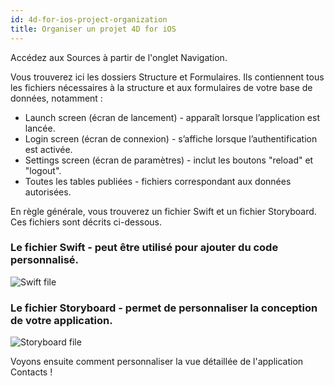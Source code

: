 ```yaml
---
id: 4d-for-ios-project-organization
title: Organiser un projet 4D for iOS
---
```


Accédez aux Sources à partir de l'onglet Navigation.

Vous trouverez ici les dossiers Structure et Formulaires. Ils contiennent tous les fichiers nécessaires à la structure et aux formulaires de votre base de données, notamment :

* Launch screen (écran de lancement) - apparaît lorsque l’application est lancée.
* Login screen (écran de connexion) - s’affiche lorsque l’authentification est activée.
* Settings screen (écran de paramètres) - inclut les boutons "reload" et "logout".
* Toutes les tables publiées - fichiers correspondant aux données autorisées.

En règle générale, vous trouverez un fichier Swift et un fichier Storyboard. Ces fichiers sont décrits ci-dessous.

### Le fichier Swift - peut être utilisé pour ajouter du code personnalisé.

![Swift file](assets/en/customize-with-xcode/swift-file-Xcode-4D-for-iOS.png)

### Le fichier Storyboard - permet de personnaliser la conception de votre application.

![Storyboard file](assets/en/customize-with-xcode/storyboard-file-Xcode-4D-for-iOS.png)

Voyons ensuite comment personnaliser la vue détaillée de l'application Contacts !
